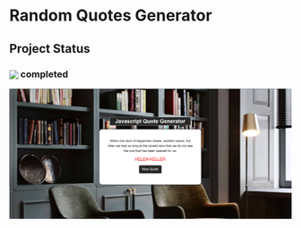 # Random Quotes Generator

## Project Status

<h3><img align="center" height="30" src="https://user-images.githubusercontent.com/77252075/217149827-cfed2bf9-caf7-4e9b-806a-efd99d23c6c5.png"> completed</h3>

![notificationPageScreenShot](./images/ss.png)